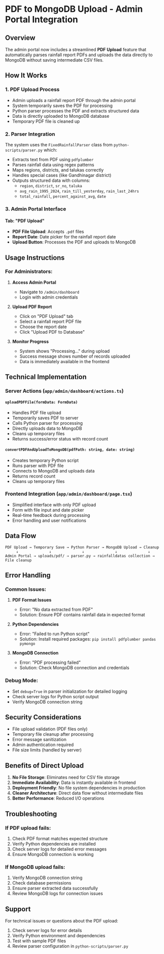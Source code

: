 # PDF to MongoDB Upload - Admin Portal Integration

## Overview

The admin portal now includes a streamlined **PDF Upload** feature that automatically parses rainfall report PDFs and uploads the data directly to MongoDB without saving intermediate CSV files.

## How It Works

### 1. **PDF Upload Process**
- Admin uploads a rainfall report PDF through the admin portal
- System temporarily saves the PDF for processing
- Python parser processes the PDF and extracts structured data
- Data is directly uploaded to MongoDB database
- Temporary PDF file is cleaned up

### 2. **Parser Integration**
The system uses the `FixedRainfallParser` class from `python-scripts/parser.py` which:
- Extracts text from PDF using `pdfplumber`
- Parses rainfall data using regex patterns
- Maps regions, districts, and talukas correctly
- Handles special cases (like Gandhinagar district)
- Outputs structured data with columns:
  - `region`, `district`, `sr_no`, `taluka`
  - `avg_rain_1995_2024`, `rain_till_yesterday`, `rain_last_24hrs`
  - `total_rainfall`, `percent_against_avg`, `date`

### 3. **Admin Portal Interface**

#### Tab: "PDF Upload"
- **PDF File Upload**: Accepts `.pdf` files
- **Report Date**: Date picker for the rainfall report date
- **Upload Button**: Processes the PDF and uploads to MongoDB

## Usage Instructions

### For Administrators:

1. **Access Admin Portal**
   - Navigate to `/admin/dashboard`
   - Login with admin credentials

2. **Upload PDF Report**
   - Click on "PDF Upload" tab
   - Select a rainfall report PDF file
   - Choose the report date
   - Click "Upload PDF to Database"

3. **Monitor Progress**
   - System shows "Processing..." during upload
   - Success message shows number of records uploaded
   - Data is immediately available in the frontend

## Technical Implementation

### Server Actions (`app/admin/dashboard/actions.ts`)

#### `uploadPDFFile(formData: FormData)`
- Handles PDF file upload
- Temporarily saves PDF to server
- Calls Python parser for processing
- Directly uploads data to MongoDB
- Cleans up temporary files
- Returns success/error status with record count

#### `convertPDFAndUploadToMongoDB(pdfPath: string, date: string)`
- Creates temporary Python script
- Runs parser with PDF file
- Connects to MongoDB and uploads data
- Returns record count
- Cleans up temporary files

### Frontend Integration (`app/admin/dashboard/page.tsx`)

- Simplified interface with only PDF upload
- Form with file input and date picker
- Real-time feedback during processing
- Error handling and user notifications

## Data Flow

```
PDF Upload → Temporary Save → Python Parser → MongoDB Upload → Cleanup
     ↓              ↓              ↓              ↓              ↓
Admin Portal → uploads/pdf/ → parser.py → rainfalldatas collection → File cleanup
```

## Error Handling

### Common Issues:

1. **PDF Format Issues**
   - Error: "No data extracted from PDF"
   - Solution: Ensure PDF contains rainfall data in expected format

2. **Python Dependencies**
   - Error: "Failed to run Python script"
   - Solution: Install required packages: `pip install pdfplumber pandas pymongo`

3. **MongoDB Connection**
   - Error: "PDF processing failed"
   - Solution: Check MongoDB connection and credentials

### Debug Mode:
- Set `debug=True` in parser initialization for detailed logging
- Check server logs for Python script output
- Verify MongoDB connection string

## Security Considerations

- File upload validation (PDF files only)
- Temporary file cleanup after processing
- Error message sanitization
- Admin authentication required
- File size limits (handled by server)

## Benefits of Direct Upload

1. **No File Storage**: Eliminates need for CSV file storage
2. **Immediate Availability**: Data is instantly available in frontend
3. **Deployment Friendly**: No file system dependencies in production
4. **Cleaner Architecture**: Direct data flow without intermediate files
5. **Better Performance**: Reduced I/O operations

## Troubleshooting

### If PDF upload fails:
1. Check PDF format matches expected structure
2. Verify Python dependencies are installed
3. Check server logs for detailed error messages
4. Ensure MongoDB connection is working

### If MongoDB upload fails:
1. Verify MongoDB connection string
2. Check database permissions
3. Ensure parser extracted data successfully
4. Review MongoDB logs for connection issues

## Support

For technical issues or questions about the PDF upload:
1. Check server logs for error details
2. Verify Python environment and dependencies
3. Test with sample PDF files
4. Review parser configuration in `python-scripts/parser.py` 